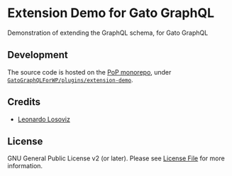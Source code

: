 # Extension Demo for Gato GraphQL

Demonstration of extending the GraphQL schema, for Gato GraphQL

<!-- ## Install

Download [the latest release of the plugin][latest-release-url] as a .zip file.

Then, in the WordPress admin:

- Go to `Plugins => Add New`
- Click on `Upload Plugin`
- Select the .zip file
- Click on `Install Now`
- Once installed, click on `Activate` -->

## Development

The source code is hosted on the [PoP monorepo](https://github.com/GatoGraphQL/GatoGraphQL), under [`GatoGraphQLForWP/plugins/extension-demo`](https://github.com/GatoGraphQL/GatoGraphQL/tree/master/layers/GatoGraphQLForWP/plugins/extension-demo).

## Credits

- [Leonardo Losoviz][link-author]

## License

GNU General Public License v2 (or later). Please see [License File](LICENSE.md) for more information.

[link-author]: https://github.com/leoloso
[latest-release-url]: https://github.com/GatoGraphQL/GatoGraphQL/releases/latest/download/gatographql-extension-demo.zip
